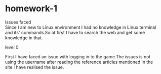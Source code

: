 # homework-1

Issues faced  
Since I am new to Linux environment I had no knowledge in Linux terminal and its' commands.So at first I have to search the web and get some knowledge in that. 

level 0 

First I have faced an issue with logging in to the game.The issues is not using the username after reading the reference articles mentioned in the site I have realised the issue.

